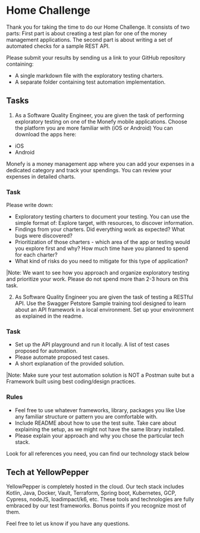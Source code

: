 # Home Challenge
 
Thank you for taking the time to do our Home Challenge. It consists of two parts: First part is about creating a test plan for one of the money management applications. The second part is about writing a set of automated checks for a sample REST API.
 
Please submit your results by sending us a link to your GitHub repository containing:
 
-	A single markdown file with the exploratory testing charters.
-	A separate folder containing test automation implementation.

## Tasks
 
1. As a Software Quality Engineer, you are given the task of performing exploratory testing on one of the Monefy mobile applications. Choose the platform you are more familiar with (iOS or Android) You can download the apps here:

- iOS
- Android
 
Monefy is a money management app where you can add your expenses in a dedicated category and track your spendings. You can review your expenses in detailed charts.

### Task
	 
Please write down:
	 
- Exploratory testing charters to document your testing. You can use the simple format of: Explore target, with resources, to discover information.
- Findings from your charters. Did everything work as expected? What bugs were discovered?
- Prioritization of those charters - which area of the app or testing would you explore first and why? How much time have you planned to spend for each charter?
- What kind of risks do you need to mitigate for this type of application?

|Note: We want to see how you approach and organize exploratory testing and prioritize your work. Please do not spend more than 2-3 hours on this task.
 

2. As Software Quality Engineer you are given the task of testing a RESTful API. Use the Swagger Petstore Sample training tool designed to learn about an API framework in a local environment. Set up your environment as explained in the readme.

### Task
	 
- Set up the API playground and run it locally. A list of test cases proposed for automation.
- Please automate proposed test cases.
- A short explanation of the provided solution.

|Note: Make sure your test automation solution is NOT a Postman suite but a Framework built using best coding/design practices.
	
### Rules
	
- Feel free to use whatever frameworks, library, packages you like Use any familiar structure or pattern you are comfortable with.
- Include README about how to use the test suite. Take care about explaining the setup, as we might not have the same library installed.
- Please explain your approach and why you chose the particular tech stack.

Look for all references you need, you can find our technology stack below


## Tech at YellowPepper

YellowPepper is completely hosted in the cloud. Our tech stack includes Kotlin, Java, Docker, Vault, Terraform, Spring boot, Kubernetes, GCP, Cypress, nodeJS, loadimpact/k6, etc. These tools and technologies are fully embraced by our test frameworks. Bonus points if you recognize most of them.

Feel free to let us know if you have any questions.
